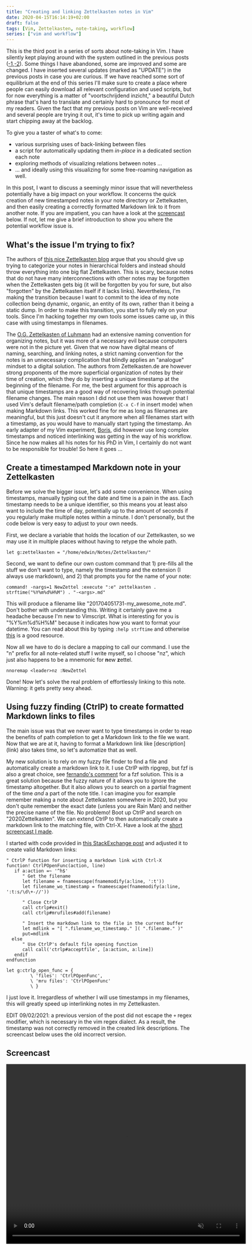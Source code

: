 ```yaml
---
title: "Creating and linking Zettelkasten notes in Vim"
date: 2020-04-15T16:14:19+02:00
draft: false
tags: [Vim, Zettelkasten, note-taking, workflow]
series: ["vim and workflow"]
---
```


This is the third post in a series of sorts about note-taking in Vim.
I have silently kept playing around with the system outlined in the previous posts ([-1](../43-notes_tagging/),[-2](../posts/42-vim_notetaking/)).
Some things I have abandoned, some are improved and some are changed. 
I have inserted several updates (marked as "UPDATE") in the previous posts in case you are curious. 
If we have reached some sort of equilibrium at the end of this series I'll make sure to create a place where people can easily download all relevant configuration and used scripts, but for now everything is a matter of "voortschrijdend inzicht," a beautiful Dutch phrase that's hard to translate and certainly hard to pronounce for most of my readers.
Given the fact that my previous posts on Vim are well-received and several people are trying it out, it's time to pick up writing again and start chipping away at the backlog. 

To give you a taster of what's to come: 

- various surprising uses of back-linking between files
- a script for automatically updating them *in-place* in a dedicated section each note
- exploring methods of visualizing relations between notes ...
- ... and ideally using this visualizing for some free-roaming navigation as well.

In this post, I want to discuss a seemingly minor issue that will nevertheless potentially have a big impact on your workflow. 
It concerns the quick creation of new timestamped notes in your note directory or Zettelkasten, and then easily creating a correctly formatted Markdown link to it from another note.
If you are impatient, you can have a look at the [screencast](#screencast) below.
If not, let me give a brief introduction to show you where the potential workflow issue is.

## What's the issue I'm trying to fix?

The authors of [this nice Zettelkasten blog](https://zettelkasten.de/) argue that you should give up trying to categorize your notes in hierarchical folders and instead should throw everything into one big flat Zettelkasten.
This is scary, because notes that do not have many interconnections with other notes may be forgotten when the Zettelkasten gets big (it will be forgotten by you for sure, but also "forgotten" by the Zettelkasten itself if it lacks links).
Nevertheless, I'm making the transition because I want to commit to the idea of my note collection being dynamic, organic, an entity of its own, rather than it being a static dump.
In order to make this transition, you start to fully rely on your tools.
Since I'm hacking together my own tools some issues came up, in this case with using timestamps in filenames.

The [O.G. Zettelkasten of Luhmann](https://niklas-luhmann-archiv.de/bestand/zettelkasten/inhaltsuebersicht#ZK_1_editor_I_45-11) had an extensive naming convention for organizing notes, but it was more of a necessary evil because computers were not in the picture yet.
Given that we now have digital means of naming, searching, and linking notes, a strict naming convention for the notes is an unnecessary complication that blindly applies an "analogue" mindset to a digital solution.
The authors from Zettelkasten.de are however strong proponents of the more superficial organization of notes by their time of creation, which they do by inserting a unique timestamp at the beginning of the filename.
For me, the best argument for this approach is that unique timestamps are a good way of recovering links through potential filename changes. 
The main reason I did not use them was however that I used Vim's default filename/path completion (`C-x C-f` in insert mode) when making Markdown links.
This worked fine for me as long as filenames are meaningful, but this just doesn't cut it anymore when all filenames start with a timestamp, as you would have to manually start typing the timestamp.
An early adapter of my Vim experiment, [Boris](https://www.de-klos.net/), did however use long complex timestamps and noticed interlinking was getting in the way of his workflow.
Since he now makes all his notes for his PhD in Vim, I certainly do not want to be responsible for trouble!
So here it goes ...

## Create a timestamped Markdown note in your Zettelkasten

Before we solve the bigger issue, let's add some convenience.
When using timestamps, manually typing out the date and time is a pain in the ass. 
Each timestamp needs to be a unique identifier, so this means you at least also want to include the time of day, potentially up to the amount of seconds if you regularly make multiple notes within a minute.
I don't personally, but the code below is very easy to adjust to your own needs.

First, we declare a variable that holds the location of our Zettelkasten, so we may use it in multiple places without having to retype the whole path.

```
let g:zettelkasten = "/home/edwin/Notes/Zettelkasten/"
```

Second, we want to define our own custom command that 1) pre-fills all the stuff we don't want to type, namely the timestamp and the extension (I always use markdown), and 2) that prompts you for the name of your note:

```
command! -nargs=1 NewZettel :execute ":e" zettelkasten . strftime("%Y%m%d%H%M") . "-<args>.md"
```

This will produce a filename like "201704051731-my_awesome_note.md".
Don't bother with understanding this. 
Writing it certainly gave me a headache because I'm new to Vimscript.
What is interesting for you is "%Y%m%d%H%M" because it indicates how you want to format your datetime.
You can read about this by typing `:help strftime` and otherwise [this](https://vim.fandom.com/wiki/Insert_current_date_or_time) is a good resource.

Now all we have to do is declare a mapping to call our command. 
I use the "<leader>n" prefix for all note-related stuff I write myself, so I choose "<leader>nz", which just also happens to be a mnemonic for **n**ew **z**ettel.

```
nnoremap <leader>nz :NewZettel 
```

Done! 
Now let's solve the real problem of effortlessly linking to this note.
Warning: it gets pretty sexy ahead.

## Using fuzzy finding (CtrlP) to create formatted Markdown links to files

The main issue was that we never want to type timestamps in order to reap the benefits of path completion to get a Markdown link to the file we want.
Now that we are at it, having to format a Markdown link like \[description\]\(link\) also takes time, so let's automatize that as well.

My new solution is to rely on my fuzzy file finder to find a file and automatically create a markdown link to it. I use CtrlP with ripgrep, but fzf is also a great choice, see [fernando's comment](https://www.edwinwenink.xyz/posts/48-vim_fast_creating_and_linking_notes/#2edc7bf0-859e-11ea-a16d-e7b30751e183) for a fzf solution.
This is a great solution because the fuzzy nature of it allows you to ignore the timestamp altogether.
But it also allows you to search on a partial fragment of the time *and* a part of the note title.
I can imagine you for example remember making a note about Zettelkasten somewhere in 2020, but you don't quite remember the exact date (unless you are Rain Man) and neither the precise name of the file.
No problemo! Boot up CtrlP and search on "2020Zettelkasten". 
We can extend CtrlP to then automatically create a markdown link to the matching file, with Ctrl-X.
Have a look at the [short screencast I made](#screencast).

I started with code provided in [this StackExchange post](https://vi.stackexchange.com/questions/8976/is-there-a-way-to-insert-a-path-of-the-file-instead-of-opening-it-with-ctrlp-plu) and adjusted it to create valid Markdown links:

```
" CtrlP function for inserting a markdown link with Ctrl-X
function! CtrlPOpenFunc(action, line)
   if a:action =~ '^h$'    
      " Get the filename
      let filename = fnameescape(fnamemodify(a:line, ':t'))
	  let filename_wo_timestamp = fnameescape(fnamemodify(a:line, ':t:s/\d\+-//'))

      " Close CtrlP
      call ctrlp#exit()
      call ctrlp#mrufiles#add(filename)

      " Insert the markdown link to the file in the current buffer
	  let mdlink = "[ ".filename_wo_timestamp." ]( ".filename." )"
      put=mdlink
  else    
      " Use CtrlP's default file opening function
      call call('ctrlp#acceptfile', [a:action, a:line])
   endif
endfunction

let g:ctrlp_open_func = { 
         \ 'files': 'CtrlPOpenFunc',
         \ 'mru files': 'CtrlPOpenFunc' 
         \ }
```

I just love it. 
Irregardless of whether I will use timestamps in my filenames, this will greatly speed up interlinking notes in my Zettelkasten.

EDIT 09/02/2021: a previous version of the post did not escape the `+` regex modifier, which is necessary in the vim regex dialect. As a result, the timestamp was not correctly removed in the created link descriptions. 
The screencast below uses the old incorrect version.

## Screencast

<video width="640" height="480" autoplay muted loop>
    <source src="/videos/48-blog/vimcast_ctrlp_links.mp4" type="video/mp4">
</video>

